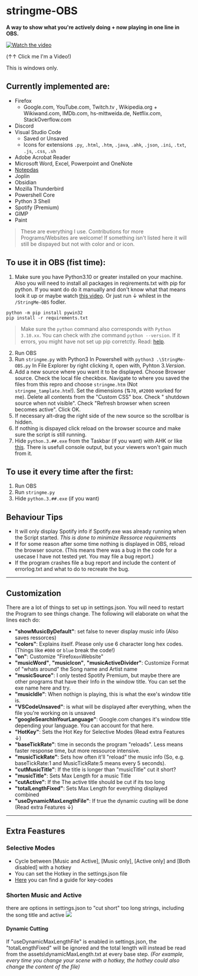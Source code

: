 # stringme-OBS
**A way to show what you're actively doing + now playing in one line in OBS.**

[![Watch the video](https://i.imgur.com/24l747X.png)](https://youtu.be/4zdsZl--wLY)

(↑↑ Click me I'm a Video!)

This is windows only. 

## Currently implemented are:
* Firefox
  - Google.com, YouTube.com, Twitch.tv , Wikipedia.org + Wikiwand.com, IMDb.com, hs-mittweida.de, Netflix.com, StackOverflow.com
* Discord
* Visual Studio Code
  - Saved or Unsaved
  - Icons for extensions `.py`, `.html`, `.htm`, `.java`, `.ahk`, `.json`, `.ini`, `.txt`, `.js`, `.css`, `.sh`
* Adobe Acrobat Reader
* Microsoft Word, Excel, Powerpoint and OneNote
* [Notepdas](https://github.com/JasonStein/Notepads) 
* Joplin
* Obsidian
* Mozilla Thunderbird
* Powershell Core
* Python 3 Shell
* Spotify (Premium)
* GIMP
* Paint

> These are everything I use. Contributions for more Programs/Websites are welcome!
If something isn't listed here it will still be dispayed but not with color and or icon.

## To use it in OBS (fist time):
1. Make sure you have Python3.10 or greater installed on your machine. Also you will need to install all packages in reqirements.txt with pip for python. If you want do do it manually and don't know what that means look it up or maybe watch [this video](https://youtu.be/7snh_1Hf_TI). Or just run ↓ whilest in the `/StringMe-OBS` fodler.

```shell
python -m pip install pywin32
pip install -r requirements.txt
``` 
> Make sure the `python` command also corresponds with `Python 3.10.xx`. You can check with zhe command `python --version`.
> If it errors, you might have not set up pip corretctly. Read: [help](https://pip.pypa.io/en/stable/installation/).

2. Run OBS
3. Run `stringme.py` with Python3
   In Powershell with `python3 .\StringMe-OBS.py` 
   In File Explorer by right clicking it, open with, Pyhton 3.*Version*.
4. Add a new source where you want it to be displayed. Choose Browser source. Check the local file checkbox. Navigate to where you saved the files from this repro and choose `stringme.htm` (Not `stringme_tamplate.htm`!). Set the dimensions (⇅`70`, ⇄`2000` worked for me). Delete all contents from the "Custom CSS" box. Check " shutdown source when not visible". Check "Refresh browser when screen becomes active".  Click OK.
5. If necessary alt-drag the right side of the new source so the scrollbar is hidden. 
6. If nothing is dispayed click reload on the browser scource and make sure the script is still running. 
7. Hide `python.3.##.exe` from the Taskbar (if you want) with AHK or like [this](https://answers.microsoft.com/en-us/windows/forum/all/how-can-i-hide-a-specific-program-in-the-system/f7f09999-9397-44e8-b1d0-792a49d3721b). There is usefull console output, but your viewers won't gain much from it. 


## To use it every time after the first:
1. Run OBS
2. Run `stringme.py`
3. Hide `python.3.##.exe` (if you want)

## Behaviour Tips
* It will only display Spotify info if Spotify.exe was already running when the Script started. *This is done to minimize Ressorce requirements*  
* If for some reason after some time nothing is displayed in OBS, reload the browser source. (This means there was a bug in the code for a usecase I have not tested yet. You may file a bug report.)
* If the program crashes file a bug report and include the content of errorlog.txt and what to do to recreate the bug.
---
## Customization
There are a lot of things to set up in settings.json. You will need to restart the Program to see things change. 
The following will elaborate on what the lines each do:

- **"showMusicByDefault"**: set false to never display music info (Also saves ressorces)
- **"colors"**: Explains itself. Please only use 6 character long hex codes. (Things like `#000` or `blue` break the code!)
- **"on"**: Customize "Firefox`on`Website"
- **"musicWord"**, **"musicIcon"**, **"musicActiveDivider"**: Customize Format of "whats around" the Song name and Artist name
- **"musicSource"**: I only tested Spotify Premium, but maybe there are other programs that have their Info in the window title. You can set the exe name here and try.
- **"musicIdle"**: When nothign is playing, this is what the exe's window title is. 
- **"VSCodeUnsaved"**: is what will be displayed after everything, when the file you're working on is unsaved
- **"googleSearchInYourLanguage"**: Google.com changes it's window title depending your language. You can account for that here.
- **"HotKey"**: Sets the Hot Key for Selective Modes (Read extra Features ↓) 
- **"baseTickRate"**: time in seconds the program "reloads". Less means faster response time, but more ressource intensive.  
- **"musicTickRate"**: Sets how often it'll "reload" the music info (So, e.g. baseTickRate:1 and MusicTickRate:5 means every 5 seconds).
- **"cutMusicTitle"**: If the title is longer than "musicTitle" cut it short?
- **"musicTitle"**: Sets Max Length for a music Title
- **"cutActive"**: If the The active title should be cut if its too long
- **"totalLengthFixed"**: Sets Max Length for everything displayed combined
- **"useDynamicMaxLengthFile"**: If true the dynamic cuuting will be done (Read extra Features ↓) 
---
## Extra Feastures
### Selective Modes
- Cycle between [Music and Active], [Music only], [Active only] and [Both disabled] with a hotkey 
- You can set the Hotkey in the settings.json file
- [Here](https://css-tricks.com/snippets/javascript/javascript-keycodes/) you can find a guide for key-codes 

### Shorten Music and Active
there are options in settings.json to "cut short" too long strings, including the song title and active
![](https://i.imgur.com/8WJTJZS.png)

#### Dynamic Cutting
If "useDynamicMaxLengthFile" is enabled in settings.json, the "totalLengthFixed" will be ignored and the total length will instead be read from the assets\dynamicMaxLength.txt at every base step. *(For example, every time you change your scene with a hotkey, the hothey could also change the content of the file)*
